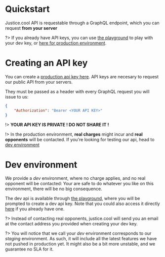 # Quickstart

Justice.cool API is requestable through a GraphQL endpoint, which you can request **from your server**



?> If you already have API keys, you can use [the playground](/playground.md) to play with your dev key, or [here for production environment](https://api.justice.cool/v1).

# Creating an API key

You can create a [production api key here](https://app.justice.cool/account). API keys are necesary to request our public API from your servers.

They must be passed as a header with every GraphQL request you will issue to us:

```json
{
    "Authorization": "Bearer <YOUR API KEY>"
}
```


!> **YOUR API KEY IS PRIVATE ! DO NOT SHARE IT !**

!> In the production environment, **real charges** might incur and **real opponents** will be contacted. If you're looking for testing our api, head to [dev environment](#dev-environment)


# Dev environment

We provide a *dev* environment, where no charge applies, and no real opponent will be contacted: Your are safe to do whatever you like on this environment, there will be no big consequence.

The dev api is available through [the playground](/playground.md), where you will be prompted to create a dev api key. Note that you could also access it directly  [here](https://api.staging.justice.cool/v1) if you already have one.

?> Instead of contacting real opponents, justice.cool will send you an email at the contact address you provided when creating your dev key.

?> You will notice that we call your *dev* environment corresponds to our *staging* environment. As such, it will include all the latest features we have not pushed in production yet. It might also be a bit more unstable, and we guarantee no SLA for it.
